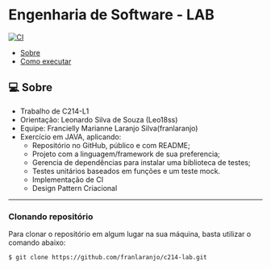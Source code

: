 # Engenharia de Software - LAB
[![CI](https://github.com/franlaranjo/c214-lab/C214_Exercicio2_1402/actions/workflows/main.yml/badge.svg)](https://github.com/franlaranjo/c214-lab/C214_Exercicio2_1402/actions/workflows/main.yml)


- [Sobre](#-sobre)
- [Como executar](#-como-executar)


## 💻 Sobre

- Trabalho de C214-L1
- Orientação: Leonardo Silva de Souza (Leo18ss)
- Equipe: Francielly Marianne Laranjo Silva(franlaranjo)
- Exercício em JAVA, aplicando:
    - Repositório no GitHub, público e com README;
    - Projeto com a linguagem/framework de sua preferencia;
    - Gerencia de dependências para instalar uma biblioteca de testes;
    - Testes unitários baseados em funções e um teste mock.
    - Implementação de CI
    - Design Pattern Criacional
---

### Clonando repositório

Para clonar o repositório em algum lugar na sua máquina, basta utilizar o comando abaixo:
```bash
$ git clone https://github.com/franlaranjo/c214-lab.git
```
